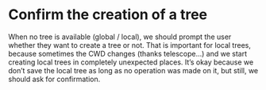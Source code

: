# Confirm the creation of a tree

When no tree is available (global / local), we should prompt the user whether they want to create a tree or not. That is
important for local trees, because sometimes the CWD changes (thanks telescope…) and we start creating local trees in
completely unexpected places. It’s okay because we don’t save the local tree as long as no operation was made on it, but
still, we should ask for confirmation.
